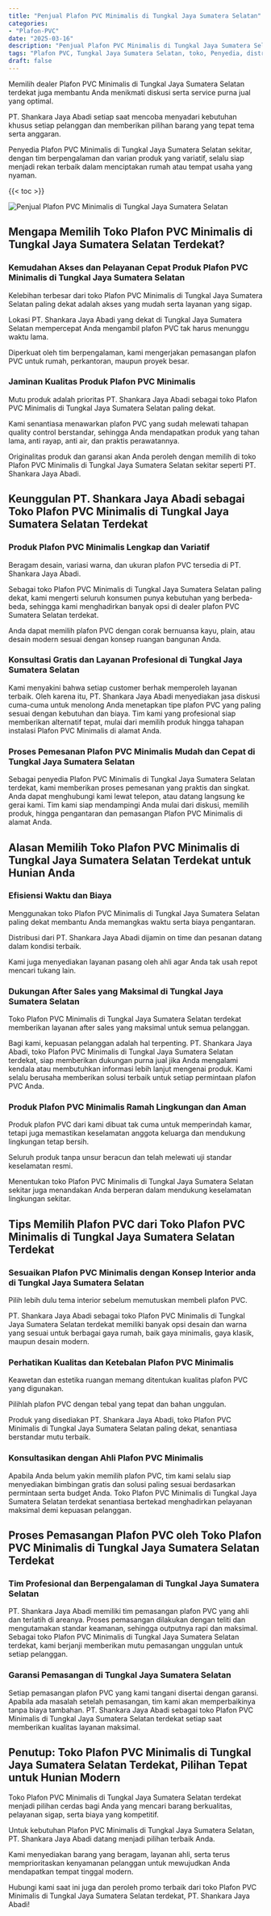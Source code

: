 ```yaml
---
title: "Penjual Plafon PVC Minimalis di Tungkal Jaya Sumatera Selatan"
categories: 
- "Plafon-PVC"
date: "2025-03-16"
description: "Penjual Plafon PVC Minimalis di Tungkal Jaya Sumatera Selatan bagi rumah, perkantoran, dan ritel. Plafon berkualitas, pilihan motif, pilihan warna modern, beserta jasa instalasi ditangani oleh tenaga ahli ahli dan kepastian resmi!|Jasa distribusi Plafon PVC Minimalis di Tungkal Jaya Sumatera Selatan untuk kebutuhan rumah, office, maupun ritel, dengan produk unggulan dan pemasangan oleh tim berpengalaman dan garansi resmi.|Solusi Plafon PVC Minimalis di Tungkal Jaya Sumatera Selatan yang terpercaya bagi hunian, perkantoran, dan gerai, bersama produk terbaik dan instalasi ditangani oleh tim ahli dan jaminan resmi.|Distribusi Plafon PVC Minimalis di Tungkal Jaya Sumatera Selatan untuk tempat tinggal, perkantoran, dan gerai, dengan produk berkualitas dan pemasangan oleh tenaga ahli profesional, dilengkapi beserta kepastian resmi.}"
tags: "Plafon PVC, Tungkal Jaya Sumatera Selatan, toko, Penyedia, distributor"
draft: false
---
```


Memilih dealer Plafon PVC Minimalis di Tungkal Jaya Sumatera Selatan terdekat juga membantu Anda menikmati diskusi serta service purna jual yang optimal.

PT. Shankara Jaya Abadi setiap saat mencoba menyadari kebutuhan khusus setiap pelanggan dan memberikan pilihan barang yang tepat tema serta anggaran.

Penyedia Plafon PVC Minimalis di Tungkal Jaya Sumatera Selatan sekitar, dengan tim berpengalaman dan varian produk yang variatif, selalu siap menjadi rekan terbaik dalam menciptakan rumah atau tempat usaha yang nyaman.

{{< toc >}}

![Penjual Plafon PVC Minimalis di Tungkal Jaya Sumatera Selatan](/images/Plafon-PVC/Penjual-Plafon-PVC-Minimalis-di-Tungkal-Jaya-Sumatera-Selatan.png)


## Mengapa Memilih Toko Plafon PVC Minimalis di Tungkal Jaya Sumatera Selatan Terdekat?

### Kemudahan Akses dan Pelayanan Cepat Produk Plafon PVC Minimalis di Tungkal Jaya Sumatera Selatan

Kelebihan terbesar dari toko Plafon PVC Minimalis di Tungkal Jaya Sumatera Selatan paling dekat adalah akses yang mudah serta layanan yang sigap.

Lokasi PT. Shankara Jaya Abadi yang dekat di Tungkal Jaya Sumatera Selatan mempercepat Anda mengambil plafon PVC tak harus menunggu waktu lama.

Diperkuat oleh tim berpengalaman, kami mengerjakan pemasangan plafon PVC untuk rumah, perkantoran, maupun proyek besar.

### Jaminan Kualitas Produk Plafon PVC Minimalis

Mutu produk adalah prioritas PT. Shankara Jaya Abadi sebagai toko Plafon PVC Minimalis di Tungkal Jaya Sumatera Selatan paling dekat.

Kami senantiasa menawarkan plafon PVC yang sudah melewati tahapan quality control berstandar, sehingga Anda mendapatkan produk yang tahan lama, anti rayap, anti air, dan praktis perawatannya.

Originalitas produk dan garansi akan Anda peroleh dengan memilih di toko Plafon PVC Minimalis di Tungkal Jaya Sumatera Selatan sekitar seperti PT. Shankara Jaya Abadi.

## Keunggulan PT. Shankara Jaya Abadi sebagai Toko Plafon PVC Minimalis di Tungkal Jaya Sumatera Selatan Terdekat

### Produk Plafon PVC Minimalis Lengkap dan Variatif

Beragam desain, variasi warna, dan ukuran plafon PVC tersedia di PT. Shankara Jaya Abadi.

Sebagai toko Plafon PVC Minimalis di Tungkal Jaya Sumatera Selatan paling dekat, kami mengerti seluruh konsumen punya kebutuhan yang berbeda-beda, sehingga kami menghadirkan banyak opsi di dealer plafon PVC Sumatera Selatan terdekat.

Anda dapat memilih plafon PVC dengan corak bernuansa kayu, plain, atau desain modern sesuai dengan konsep ruangan bangunan Anda.

### Konsultasi Gratis dan Layanan Profesional di Tungkal Jaya Sumatera Selatan

Kami menyakini bahwa setiap customer berhak memperoleh layanan terbaik. Oleh karena itu, PT. Shankara Jaya Abadi menyediakan jasa diskusi cuma-cuma untuk menolong Anda menetapkan tipe plafon PVC yang paling sesuai dengan kebutuhan dan biaya. Tim kami yang profesional siap memberikan alternatif tepat, mulai dari memilih produk hingga tahapan instalasi Plafon PVC Minimalis di alamat Anda.

### Proses Pemesanan Plafon PVC Minimalis Mudah dan Cepat di Tungkal Jaya Sumatera Selatan

Sebagai penyedia Plafon PVC Minimalis di Tungkal Jaya Sumatera Selatan terdekat, kami memberikan proses pemesanan yang praktis dan singkat. Anda dapat menghubungi kami lewat telepon, atau datang langsung ke gerai kami. Tim kami siap mendampingi Anda mulai dari diskusi, memilih produk, hingga pengantaran dan pemasangan Plafon PVC Minimalis di alamat Anda.

## Alasan Memilih Toko Plafon PVC Minimalis di Tungkal Jaya Sumatera Selatan Terdekat untuk Hunian Anda

### Efisiensi Waktu dan Biaya

Menggunakan toko Plafon PVC Minimalis di Tungkal Jaya Sumatera Selatan paling dekat membantu Anda memangkas waktu serta biaya pengantaran.

Distribusi dari PT. Shankara Jaya Abadi dijamin on time dan pesanan datang dalam kondisi terbaik.

Kami juga menyediakan layanan pasang oleh ahli agar Anda tak usah repot mencari tukang lain.

### Dukungan After Sales yang Maksimal di Tungkal Jaya Sumatera Selatan

Toko Plafon PVC Minimalis di Tungkal Jaya Sumatera Selatan terdekat memberikan layanan after sales yang maksimal untuk semua pelanggan.

Bagi kami, kepuasan pelanggan adalah hal terpenting. PT. Shankara Jaya Abadi, toko Plafon PVC Minimalis di Tungkal Jaya Sumatera Selatan terdekat, siap memberikan dukungan purna jual jika Anda mengalami kendala atau membutuhkan informasi lebih lanjut mengenai produk. Kami selalu berusaha memberikan solusi terbaik untuk setiap permintaan plafon PVC Anda.

### Produk Plafon PVC Minimalis Ramah Lingkungan dan Aman

Produk plafon PVC dari kami dibuat tak cuma untuk memperindah kamar, tetapi juga memastikan keselamatan anggota keluarga dan mendukung lingkungan tetap bersih.

Seluruh produk tanpa unsur beracun dan telah melewati uji standar keselamatan resmi.

Menentukan toko Plafon PVC Minimalis di Tungkal Jaya Sumatera Selatan sekitar juga menandakan Anda berperan dalam mendukung keselamatan lingkungan sekitar.

## Tips Memilih Plafon PVC dari Toko Plafon PVC Minimalis di Tungkal Jaya Sumatera Selatan Terdekat

### Sesuaikan Plafon PVC Minimalis dengan Konsep Interior anda di Tungkal Jaya Sumatera Selatan

Pilih lebih dulu tema interior sebelum memutuskan membeli plafon PVC.

PT. Shankara Jaya Abadi sebagai toko Plafon PVC Minimalis di Tungkal Jaya Sumatera Selatan terdekat memiliki banyak opsi desain dan warna yang sesuai untuk berbagai gaya rumah, baik gaya minimalis, gaya klasik, maupun desain modern.

### Perhatikan Kualitas dan Ketebalan Plafon PVC Minimalis

Keawetan dan estetika ruangan memang ditentukan kualitas plafon PVC yang digunakan.

Pilihlah plafon PVC dengan tebal yang tepat dan bahan unggulan.

Produk yang disediakan PT. Shankara Jaya Abadi, toko Plafon PVC Minimalis di Tungkal Jaya Sumatera Selatan paling dekat, senantiasa berstandar mutu terbaik.

### Konsultasikan dengan Ahli Plafon PVC Minimalis

Apabila Anda belum yakin memilih plafon PVC, tim kami selalu siap menyediakan bimbingan gratis dan solusi paling sesuai berdasarkan permintaan serta budget Anda. Toko Plafon PVC Minimalis di Tungkal Jaya Sumatera Selatan terdekat senantiasa bertekad menghadirkan pelayanan maksimal demi kepuasan pelanggan.

## Proses Pemasangan Plafon PVC oleh Toko Plafon PVC Minimalis di Tungkal Jaya Sumatera Selatan Terdekat

### Tim Profesional dan Berpengalaman di Tungkal Jaya Sumatera Selatan

PT. Shankara Jaya Abadi memiliki tim pemasangan plafon PVC yang ahli dan terlatih di areanya. Proses pemasangan dilakukan dengan teliti dan mengutamakan standar keamanan, sehingga outputnya rapi dan maksimal. Sebagai toko Plafon PVC Minimalis di Tungkal Jaya Sumatera Selatan terdekat, kami berjanji memberikan mutu pemasangan unggulan untuk setiap pelanggan.

### Garansi Pemasangan di Tungkal Jaya Sumatera Selatan

Setiap pemasangan plafon PVC yang kami tangani disertai dengan garansi. Apabila ada masalah setelah pemasangan, tim kami akan memperbaikinya tanpa biaya tambahan. PT. Shankara Jaya Abadi sebagai toko Plafon PVC Minimalis di Tungkal Jaya Sumatera Selatan terdekat setiap saat memberikan kualitas layanan maksimal.

## Penutup: Toko Plafon PVC Minimalis di Tungkal Jaya Sumatera Selatan Terdekat, Pilihan Tepat untuk Hunian Modern

Toko Plafon PVC Minimalis di Tungkal Jaya Sumatera Selatan terdekat menjadi pilihan cerdas bagi Anda yang mencari barang berkualitas, pelayanan sigap, serta biaya yang kompetitif.

Untuk kebutuhan Plafon PVC Minimalis di Tungkal Jaya Sumatera Selatan, PT. Shankara Jaya Abadi datang menjadi pilihan terbaik Anda.

Kami menyediakan barang yang beragam, layanan ahli, serta terus memprioritaskan kenyamanan pelanggan untuk mewujudkan Anda mendapatkan tempat tinggal modern.

Hubungi kami saat ini juga dan peroleh promo terbaik dari toko Plafon PVC Minimalis di Tungkal Jaya Sumatera Selatan terdekat, PT. Shankara Jaya Abadi!